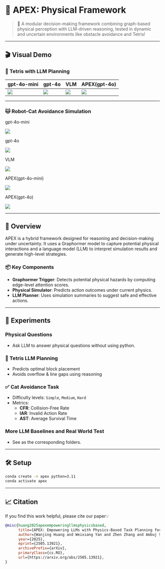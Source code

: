 # 🧠 APEX: Physical  Framework

> 🚀 A modular decision-making framework combining graph-based physical perception with LLM-driven reasoning, tested in dynamic and uncertain environments like obstacle avoidance and Tetris!

---

## 🎬 Visual Demo

### 🧱 Tetris with LLM Planning

| gpt-4o-mini                            | gpt-4o                            | VLM                            | APEX(gpt-4o)                           |
|----------------------------------------|-----------------------------------|--------------------------------|----------------------------------------|
| ![](media/tetris/gpt-4o-mini_action_diff.gif) | ![](media/tetris/gpt-4o_action_diff.gif) | ![](media/tetris/VLM_action_diff.gif) | ![](media/tetris/APEX_action_diff.gif) |

---

### 🐱 Robot-Cat Avoidance Simulation
gpt-4o-mini

![](media/cat/turing_cat_llm_Hard_LLM_gpt-4o-mini_20250513_212755.gif)

gpt-4o

![](media/cat/turing_cat_llm_Hard_LLM_gpt-4o_20250513_212747.gif)

VLM

![](media/cat/turing_cat_llm_Hard_VLM_gpt-4o_20250513_212822.gif)

APEX(gpt-4o-mini)

![](media/cat/turing_cat_llm_Hard_APEX_gpt-4o-mini_20250513_212813.gif)

APEX(gpt-4o)

![](media/cat/turing_cat_llm_Hard_APEX_gpt-4o_20250513_212804.gif)

---

## 🌌 Overview
APEX is a hybrid framework designed for reasoning and decision-making under uncertainty. It uses a Graphormer model to capture potential physical interactions and a language model (LLM) to interpret simulation results and generate high-level strategies.

### 📦 Key Components
- **Graphormer Trigger**: Detects potential physical hazards by computing edge-level attention scores.
- **Physical Simulator**: Predicts action outcomes under current physics.
- **LLM Planner**: Uses simulation summaries to suggest safe and effective actions.

---

## 🧪 Experiments

### Physical Questions
- Ask LLM to answer physical questions without using python.

### 🧱 Tetris LLM Planning
- Predicts optimal block placement
- Avoids overflow & line gaps using reasoning

### ✅ Cat Avoidance Task
- Difficulty levels: `Simple`, `Medium`, `Hard`
- Metrics:
  - **CFR**: Collision-Free Rate
  - **IAR**: Invalid Action Rate
  - **AST**: Average Survival Time

### More LLM Baselines and Real World Test
- See as the corresponding folders.

---

## 🛠 Setup
```bash
conda create -n apex python=3.11
conda activate apex
```

---

## 📈 Citation
If you find this work helpful, please cite our paper💡
```bibtex
@misc{huang2025apexempoweringllmsphysicsbased,
      title={APEX: Empowering LLMs with Physics-Based Task Planning for Real-time Insight}, 
      author={Wanjing Huang and Weixiang Yan and Zhen Zhang and Ambuj Singh},
      year={2025},
      eprint={2505.13921},
      archivePrefix={arXiv},
      primaryClass={cs.RO},
      url={https://arxiv.org/abs/2505.13921}, 
}
```

